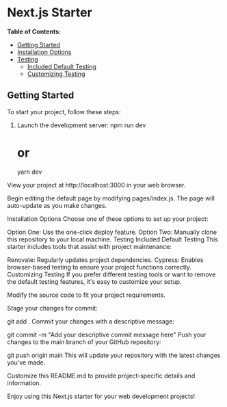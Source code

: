 # Next.js Starter

**Table of Contents:**

- [Getting Started](#getting-started)
- [Installation Options](#installation-options)
- [Testing](#testing)
  - [Included Default Testing](#included-default-testing)
  - [Customizing Testing](#customizing-testing)

## Getting Started

To start your project, follow these steps:

1. Launch the development server:
   npm run dev
   # or
   yarn dev

View your project at http://localhost:3000 in your web browser.

Begin editing the default page by modifying pages/index.js. The page will auto-update as you make changes.

Installation Options
Choose one of these options to set up your project:

Option One: Use the one-click deploy feature.
Option Two: Manually clone this repository to your local machine.
Testing
Included Default Testing
This starter includes tools that assist with project maintenance:

Renovate: Regularly updates project dependencies.
Cypress: Enables browser-based testing to ensure your project functions correctly.
Customizing Testing
If you prefer different testing tools or want to remove the default testing features, it's easy to customize your setup.

Modify the source code to fit your project requirements.

Stage your changes for commit:

git add .
Commit your changes with a descriptive message:

git commit -m "Add your descriptive commit message here"
Push your changes to the main branch of your GitHub repository:

git push origin main
This will update your repository with the latest changes you've made.

Customize this README.md to provide project-specific details and information.

Enjoy using this Next.js starter for your web development projects!
